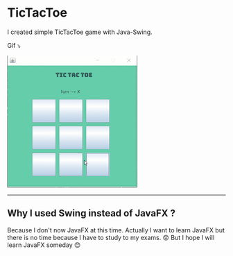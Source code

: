 # TicTacToe

I created simple TicTacToe game with Java-Swing.

Gif :arrow_heading_down:

![Gif](game.gif)

----

Why I used Swing instead of JavaFX ?
------------------------------------

Because I don't now JavaFX at this time. Actually I want to learn JavaFX but there is no time because I have to study to my exams. :worried: But I hope I will learn JavaFX someday :blush:
